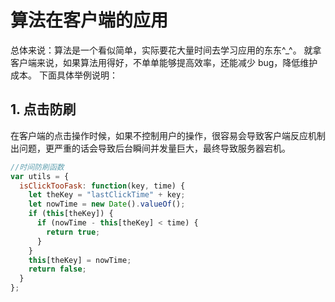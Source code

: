 # 算法在客户端的应用

总体来说：算法是一个看似简单，实际要花大量时间去学习应用的东东^_^。
就拿客户端来说，如果算法用得好，不单单能够提高效率，还能减少 bug，降低维护成本。
下面具体举例说明：

## 1. 点击防刷
在客户端的点击操作时候，如果不控制用户的操作，很容易会导致客户端反应机制出问题，更严重的话会导致后台瞬间并发量巨大，最终导致服务器宕机。
```javascript
//时间防刷函数
var utils = {
  isClickTooFask: function(key, time) {
    let theKey = "lastClickTime" + key;
    let nowTime = new Date().valueOf();
    if (this[theKey]) {
      if (nowTime - this[theKey] < time) {
        return true;
      }
    }
    this[theKey] = nowTime;
    return false;
  }
};
```
